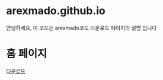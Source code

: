 # arexmado.github.io
안녕하세요, 이 코드는 arexmado코드 다운로드 페이지의 설명 입니다

<!DOCTYPE html>
<html lang="ko">
<head>
    <meta charset="UTF-8">
</head>
<body>
    <h1>홈 페이지</h1>
    <!-- 다운로드 클릭 시 로그인 페이지로 이동 -->
    <a href="login.html">다운로드</a>
</body>
</html>
